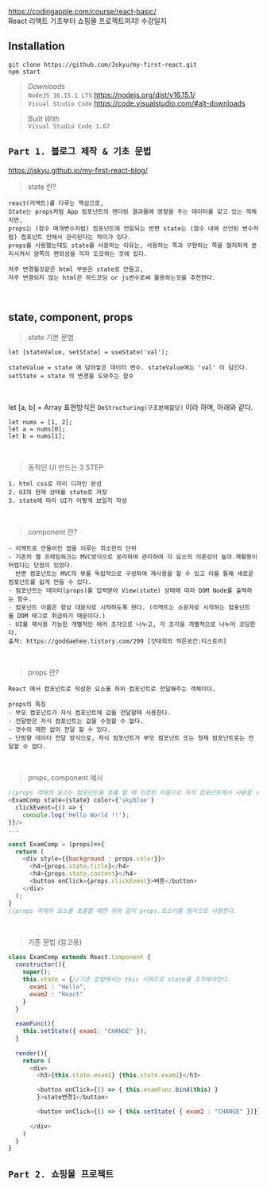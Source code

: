 https://codingapple.com/course/react-basic/ \
React 리액트 기초부터 쇼핑몰 프로젝트까지! 수강일지

## Installation
```
git clone https://github.com/Jskyu/my-first-react.git
npm start
```
> *Downloads*\
`NodeJS 16.15.1 LTS` https://nodejs.org/dist/v16.15.1/ \
`Visual Studio Code` https://code.visualstudio.com/#alt-downloads

> *Built With*\
`Visual Studio Code 1.67`

## `Part 1. 블로그 제작 & 기초 문법`
https://jskyu.github.io/my-first-react-blog/
>state 란?
```
react(리액트)를 다루는 핵심으로,
State는 props처럼 App 컴포넌트의 렌더링 결과물에 영향을 주는 데이터를 갖고 있는 객체지만,
props는 (함수 매개변수처럼) 컴포넌트에 전달되는 반면 state는 (함수 내에 선언된 변수처럼) 컴포넌트 안에서 관리된다는 차이가 있다.
props를 사용했는데도 state를 사용하는 이유는, 사용하는 쪽과 구현하는 쪽을 철저하게 분리시켜서 양쪽의 편의성을 각자 도모하는 것에 있다.

자주 변경될것같은 html 부분은 state로 만들고,
자주 변경되지 않는 html은 하드코딩 or js변수로써 활용하는것을 추천한다.
```
<br>

## state, component, props
>state 기본 문법
```
let [stateValue, setState] = useState('val');

stateValue = state 에 담아놓은 데이터 변수. stateValue에는 'val' 이 담긴다.
setState = state 의 변경을 도와주는 함수
```
<br>

let [a, b] = Array 표현방식은 `DeStructuring(구조분해할당)` 이라 하며, 아래와 같다.
```
let nums = [1, 2];
let a = nums[0];
let b = nums[1];
```
<br>

>동적인 UI 만드는 3 STEP
```
1. html css로 미리 디자인 완성
2. UI의 현재 상태를 state로 저장
3. state에 따라 UI가 어떻게 보일지 작성
```
<br>

>component 란?
```
- 리액트로 만들어진 앱을 이루는 최소한의 단위
- 기존의 웹 프레임워크는 MVC방식으로 분리하여 관리하여 각 요소의 의존성이 높아 재활용이 어렵다는 단점이 있었다. 
  반면 컴포넌트는 MVC의 뷰를 독립적으로 구성하여 재사용을 할 수 있고 이를 통해 새로운 컴포넌트를 쉽게 만들 수 있다.
- 컴포넌트는 데이터(props)를 입력받아 View(state) 상태에 따라 DOM Node를 출력하는 함수.
- 컴포넌트 이름은 항상 대문자로 시작하도록 한다. (리액트는 소문자로 시작하는 컴포넌트를 DOM 태그로 취급하기 때문이다.)
- UI를 재사용 가능한 개별적인 여러 조각으로 나누고, 각 조각을 개별적으로 나누어 코딩한다.
출처: https://goddaehee.tistory.com/299 [갓대희의 작은공간:티스토리]
```
<br>

>props 란?
```
React 에서 컴포넌트로 작성한 요소를 하위 컴포넌트로 전달해주는 객체이다.

props의 특징
- 부모 컴포넌트가 자식 컴포넌트에 값을 전달할때 사용한다.
- 전달받은 자식 컴포넌트는 값을 수정할 수 없다.
- 갯수의 제한 없이 전달 할 수 있다.
- 단방향 데이터 전달 방식으로, 자식 컴포넌트가 부모 컴포넌트 또는 형제 컴포넌트로는 전달할 수 없다.
```
<br>

>props, component 예시
```js
//props 객체의 요소는 컴포넌트를 호출 할 때 지정한 이름으로 자식 컴포넌트에서 사용할 수 있다.
<ExamComp state={state} color={'skyblue'}
  clickEvent={() => {
    console.log('Hello World !!');
}}/>
...

const ExamComp = (props)=>{
  return (
    <div style={{background : props.color}}>
      <h4>{props.state.title}</h4>
      <h4>{props.state.content}</h4>
      <button onClick={props.clickEvent}>버튼</button>
    </div>
  );
}
//props 객체의 요소를 호출할 때엔 위와 같이 props.요소이름 형식으로 사용한다.
```
<br>

>기존 문법 (참고용)
```js
class ExamComp extends React.Component {
  constructor(){
    super();
    this.state = {//기존 문법에서는 this 키워드로 state를 조작해야한다.
      exam1 : "Hello",
      exam2 : "React"
    }
  }
  
  examFunc(){
    this.setState({ exam1: "CHANGE" });
  }
  
  render(){
    return (
      <div>
        <h3>{this.state.exam1} {this.state.exam2}</h3>

        <button onClick={() => { this.examFunc.bind(this) }
        }>state변경1</button>

        <button onClick={() => { this.setState( { exam2 : "CHANGE" })}}>state변경2</button>
        
      </div>
    )
  }
}
```

## `Part 2. 쇼핑몰 프로젝트`
